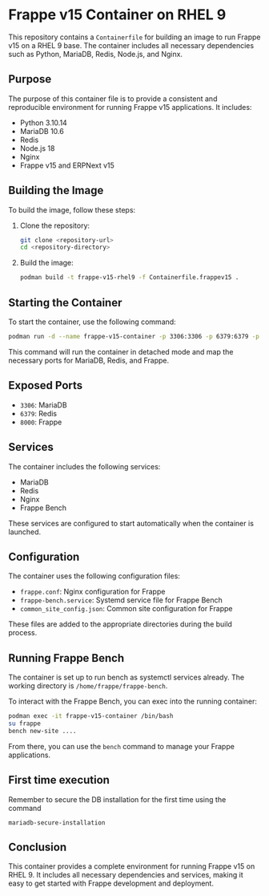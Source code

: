 # Frappe v15 Container on RHEL 9

This repository contains a `Containerfile` for building an image to run Frappe v15 on a RHEL 9 base. The container includes all necessary dependencies such as Python, MariaDB, Redis, Node.js, and Nginx.

## Purpose

The purpose of this container file is to provide a consistent and reproducible environment for running Frappe v15 applications. It includes:

- Python 3.10.14
- MariaDB 10.6
- Redis
- Node.js 18
- Nginx
- Frappe v15 and ERPNext v15

## Building the Image

To build the image, follow these steps:

1. Clone the repository:
    ```sh
    git clone <repository-url>
    cd <repository-directory>
    ```

2. Build the image:
    ```sh
    podman build -t frappe-v15-rhel9 -f Containerfile.frappev15 .
    ```

## Starting the Container

To start the container, use the following command:

```sh
podman run -d --name frappe-v15-container -p 3306:3306 -p 6379:6379 -p 8000:8000 frappe-v15-rhel9
```

This command will run the container in detached mode and map the necessary ports for MariaDB, Redis, and Frappe.

## Exposed Ports

- `3306`: MariaDB
- `6379`: Redis
- `8000`: Frappe

## Services

The container includes the following services:

- MariaDB
- Redis
- Nginx
- Frappe Bench

These services are configured to start automatically when the container is launched.

## Configuration

The container uses the following configuration files:

- `frappe.conf`: Nginx configuration for Frappe
- `frappe-bench.service`: Systemd service file for Frappe Bench
- `common_site_config.json`: Common site configuration for Frappe

These files are added to the appropriate directories during the build process.

## Running Frappe Bench

The container is set up to run bench as systemctl services already. The working directory is `/home/frappe/frappe-bench`.

To interact with the Frappe Bench, you can exec into the running container:

```sh
podman exec -it frappe-v15-container /bin/bash
su frappe
bench new-site ....
```

From there, you can use the `bench` command to manage your Frappe applications.

## First time execution

Remember to secure the DB installation for the first time using the command 

`mariadb-secure-installation`

## Conclusion

This container provides a complete environment for running Frappe v15 on RHEL 9. It includes all necessary dependencies and services, making it easy to get started with Frappe development and deployment.
